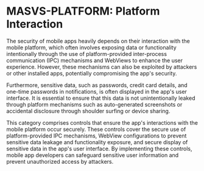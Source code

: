 # MASVS-PLATFORM: Platform Interaction

The security of mobile apps heavily depends on their interaction with the mobile platform, which often involves exposing data or functionality intentionally through the use of platform-provided inter-process communication (IPC) mechanisms and WebViews to enhance the user experience. However, these mechanisms can also be exploited by attackers or other installed apps, potentially compromising the app's security.

Furthermore, sensitive data, such as passwords, credit card details, and one-time passwords in notifications, is often displayed in the app's user interface. It is essential to ensure that this data is not unintentionally leaked through platform mechanisms such as auto-generated screenshots or accidental disclosure through shoulder surfing or device sharing.

This category comprises controls that ensure the app's interactions with the mobile platform occur securely. These controls cover the secure use of platform-provided IPC mechanisms, WebView configurations to prevent sensitive data leakage and functionality exposure, and secure display of sensitive data in the app's user interface. By implementing these controls, mobile app developers can safeguard sensitive user information and prevent unauthorized access by attackers.
